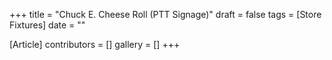 +++
title = "Chuck E. Cheese Roll (PTT Signage)"
draft = false
tags = [Store Fixtures]
date = ""

[Article]
contributors = []
gallery = []
+++